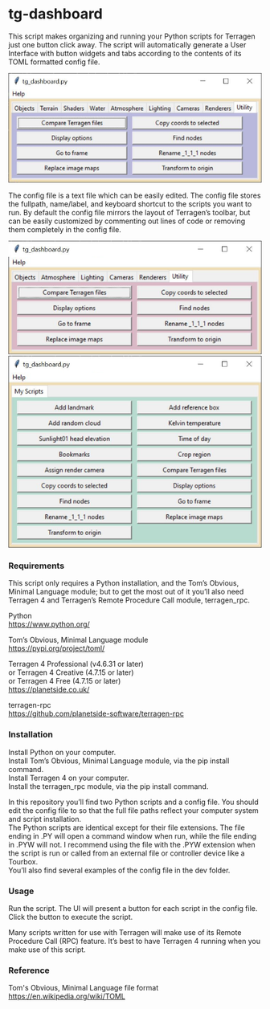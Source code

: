 # tg-dashboard
This script makes organizing and running your Python scripts for Terragen just one button click away.  The script will automatically generate a User Interface with button widgets and tabs according to the contents of its TOML formatted config file.

![tg_dashboard.py GUI](/images/tg_dashboard_gui.jpg)

The config file is a text file which can be easily edited.  The config file stores the fullpath, name/label, and keyboard shortcut to the scripts you want to run.  By default the config file mirrors the layout of Terragen’s toolbar, but can be easily customized by commenting out lines of code or removing them completely in the config file.

![GUI example, some tabs removed.](/images/tg_dashboard_no_empty_tabs.jpg) <br>
![GUI example, all scripts under one tab.](/images/tg_dashboard_one_tab.jpg)

### Requirements
This script only requires a Python installation, and the Tom’s Obvious, Minimal Language module; but to get the most out of it you’ll also need Terragen 4 and Terragen’s Remote Procedure Call module, terragen_rpc.

Python <br>
https://www.python.org/

Tom’s Obvious, Minimal Language module <br>
https://pypi.org/project/toml/

Terragen 4 Professional (v4.6.31 or later) <br>
or Terragen 4 Creative (4.7.15 or later) <br>
or Terragen 4 Free (4.7.15 or later) <br>
https://planetside.co.uk/

terragen-rpc <br>
https://github.com/planetside-software/terragen-rpc

### Installation
Install Python on your computer. <br>
Install Tom’s Obvious, Minimal Language module, via the pip install command. <br>
Install Terragen 4 on your computer. <br>
Install the terragen_rpc module, via the pip install command.

In this repository you’ll find two Python scripts and a config file.  You should edit the config file to so that the full file paths reflect your computer system and script installation.  <br>
The Python scripts are identical except for their file extensions.  The file ending in .PY will open a command window when run, while the file ending in .PYW will not.  I recommend using the file with the .PYW extension when the script is run or called from an external file or controller device like a Tourbox. <br>
You’ll also find several examples of the config file in the dev folder.

### Usage

Run the script.  The UI will present a button for each script in the config file.  Click the button to execute the script.

Many scripts written for use with Terragen will make use of its Remote Procedure Call (RPC) feature.  It’s best to have Terragen 4 running when you make use of this script.

### Reference
Tom's Obvious, Minimal Language file format <br>
https://en.wikipedia.org/wiki/TOML

